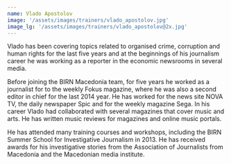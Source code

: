 ```yaml
---
name: Vlado Apostolov
image: '/assets/images/trainers/vlado_apostolov.jpg'
image_lg: '/assets/images/trainers/vlado_apostolov@2x.jpg'
---
```


Vlado has been covering topics related to organised crime, corruption and human rights for the last five years and at the beginnings of his journalism career he was working as a reporter in the economic newsrooms in several media.

Before joining the BIRN Macedonia team, for five years he worked as a journalist for to the weekly Fokus magazine, where he was also a second editor in chief for the last 2014 year. He has worked for the news site NOVA TV, the daily newspaper Spic and for the weekly magazine Sega. In his career Vlado had collaborated with several magazines that cover music and arts. He has written music reviews for magazines and online music portals.

He has attended many training courses and workshops, including the BIRN Summer School for Investigative Journalism in 2013. He has received awards for his investigative stories from the Association of Journalists from Macedonia and the Macedonian media institute.